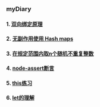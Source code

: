 ### myDiary
#### 1. [双向绑定原理](./18.01.08/index.md)
#### 2. [无副作用使用 Hash maps](./18.01.10/index.md)

#### 3. [在规定范围内取n个随机不重复整数](./18.01.18/index.md)

#### 4. [node-assert断言](./18.01.21/index.md)

#### 5. [this练习](./18.01.31/index.html)

#### 6. [let的理解](./18.02.01/index.md)
